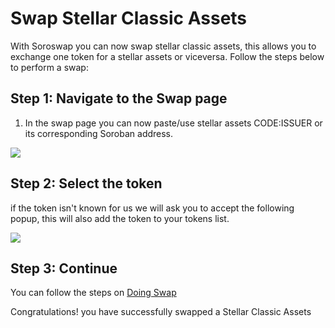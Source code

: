 # Swap Stellar Classic Assets

With Soroswap you can now swap stellar classic assets, this allows you to exchange one token for a stellar assets or viceversa. Follow the steps below to perform a swap:

## Step 1: Navigate to the Swap page

1. In the swap page you can now paste/use stellar assets CODE:ISSUER or its corresponding Soroban address.

![](../../../05-tutorial/07-using-stellar-classic-assets/02-swap-stellar-classic-assets/images/swap1.png)

## Step 2: Select the token

if the token isn't known for us we will ask you to accept the following popup, this will also add the token to your tokens list.

![](../../../05-tutorial/07-using-stellar-classic-assets/02-swap-stellar-classic-assets/images/swa\_add\_token.png)

## Step 3: Continue

You can follow the steps on [Doing Swap](../05-doing-swap.md)

Congratulations! you have successfully swapped a Stellar Classic Assets
